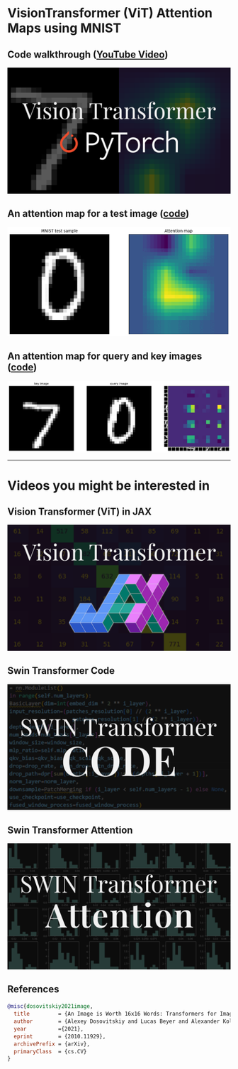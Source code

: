 # VisionTransformer (ViT) Attention Maps using MNIST

## Code walkthrough ([YouTube Video](https://youtu.be/y1ZmMcMYjkY?feature=shared))
[<img src="https://github.com/mashaan14/YouTube-channel/blob/main/imgs/2023-11-29-VisionTransformer-MNIST.png" />](https://youtu.be/y1ZmMcMYjkY?feature=shared)

## An attention map for a test image ([code](https://mashaan14.github.io/YouTube-channel/vision_transformers/2023_11_29_VisionTransformer_MNIST))

<p align="center">
  <img src="myimage.gif" />
</p>


## An attention map for query and key images ([code](https://github.com/mashaan14/VisionTransformer-MNIST/blob/main/VisionTransformer_MNIST_query_key.ipynb))

<p align="center">
  <img src="myimage1.gif" />
</p>

---

# Videos you might be interested in

## Vision Transformer (ViT) in JAX
[<img src="https://github.com/mashaan14/YouTube-channel/blob/main/imgs/2024_03_28_jax_ViT.png" />](https://youtu.be/LDwA31hARrA)

## Swin Transformer Code
[<img src="https://github.com/mashaan14/YouTube-channel/blob/main/imgs/2024_08_19_Swin_Transformer.png" />](https://youtu.be/LspWysWparE)

## Swin Transformer Attention
[<img src="https://github.com/mashaan14/YouTube-channel/blob/main/imgs/2024_09_16_Swin_Transformer_Attention.png" />](https://youtu.be/mtCTIGgzfbc)


## References
```bibtex
@misc{dosovitskiy2021image,
  title         = {An Image is Worth 16x16 Words: Transformers for Image Recognition at Scale},
  author        = {Alexey Dosovitskiy and Lucas Beyer and Alexander Kolesnikov and Dirk Weissenborn and Xiaohua Zhai and Thomas Unterthiner and Mostafa Dehghani and Matthias Minderer and Georg Heigold and Sylvain Gelly and Jakob Uszkoreit and Neil Houlsby},
  year          ={2021},
  eprint        = {2010.11929},
  archivePrefix = {arXiv},
  primaryClass  = {cs.CV}
}
```
